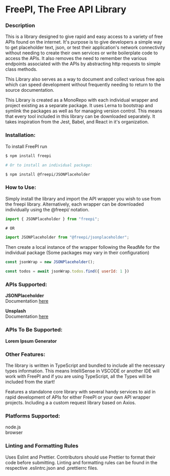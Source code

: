 # FreePI, The Free API Library

### Description

This is a library designed to give rapid and easy access to a variety of free APIs found on the internet. It's purpose is to give developers a simple way to get placeholder text, json, or test their application's network connectivity without needing to create their own services or write boilerplate code to access the APIs. It also removes the need to remember the various endpoints associated with the APIs by abstracting http requests to simple class methods.

This Library also serves as a way to document and collect various free apis which can speed development without frequently needing to return to the source documentation.

This Library is created as a MonoRepo with each individual wrapper and project existing as a separate package. It uses Lerna to bootstrap and symlink the packages as well as for managing version control. This means that every tool included in this library can be downloaded separately. It takes inspiration from the Jest, Babel, and React in it's organization.
  
### Installation: 

To install FreePI run 
```bash
$ npm install freepi

# Or to install an individual package:

$ npm install @freepi/JSONPlaceholder 

```

### How to Use:

Simply install the library and import the API wrapper you wish to use from the freepi library. Alternatively, each wrapper can be downloaded individually using the @freepi/<package> notation.
  
```javascript
import { JSONPlaceholder } from "freepi";

# OR

import JSONPlaceholder from "@freepi/jsonplaceholder";

```

Then create a local instance of the wrapper following the ReadMe for the individual package (Some packages may vary in their configuration)

```javascript
const jsonWrap = new JSONPlaceholder();

const todos = await jsonWrap.todos.find({ userId: 1 })

```

### APIs Supported:

**JSONPlaceholder**  
Documentation [here](https://github.com/AlexGaiser/freepi/blob/master/packages/JSONPlaceholder/ReadMe.md)

**Unsplash**  
Documentation [here](https://github.com/AlexGaiser/freepi/blob/master/packages/unsplash/ReadMe.md)

### APIs To Be Supported:

**Lorem Ipsum Generator**

### Other Features:

The library is written in TypeScript and bundled to include all the necessary types information. This means IntelliSense in VSCODE or another IDE will work with FreePI and if you are using TypeScript, all the Types will be included from the start!

Features a standalone core library with several handy services to aid in rapid development of APIs for either FreePI or your own API wrapper projects. Including a a custom request library based on Axios.

### Platforms Supported:

node.js  
browser

### Linting and Formatting Rules

Uses Eslint and Prettier. Contributors should use Prettier to format their code before submitting. Linting and formatting rules can be found in the respective .eslintrc.json and .prettierrc files.





